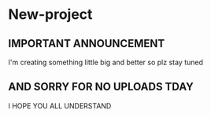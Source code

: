 # New-project
## IMPORTANT ANNOUNCEMENT
I'm creating something little big and better so plz stay tuned 

## AND SORRY FOR NO UPLOADS TDAY 

I HOPE YOU ALL UNDERSTAND
